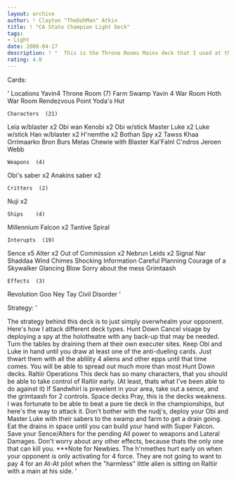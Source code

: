 ```yaml
---
layout: archive
author: ! Clayton "TheDohMan" Atkin
title: ! "CA State Champion Light Deck"
tags:
- Light
date: 2000-04-17
description: ! "  This is the Throne Rooms Mains deck that I used at the CA state Championships.  The idea behind it is to be activating for about 10 more than your opponent is, so when they try to do anything, you just beat them down."
rating: 4.0
---
```

Cards: 

' Locations
Yavin4 Throne Room  (7)
 Farm
 Swamp
Yavin 4 War Room
Hoth  War Room
Rendezvous Point
Yoda's Hut

	Characters  (21)
Leia w/blaster x2
Obi wan Kenobi x2
Obi w/stick
Master Luke x2
Luke w/stick
Han w/blaster x2
H'nemthe x2
Bothan Spy x2
Tawss Khaa
Orrimaarko
Bron Burs
Melas
Chewie with Blaster
Kal'Falnl C'ndros
Jeroen Webb

	Weapons  (4)
Obi's saber x2
Anakins saber x2

	Critters  (2)
Nuji x2

	Ships	 (4)
Millennium Falcon x2
Tantive
Spiral

	Interupts  (19)
Sence x5
Alter x2
Out of Commission x2
Nebrun Leids x2
Signal
Nar Shaddaa Wind Chimes
Shocking Information
Careful Planning
Courage of a Skywalker
Glancing Blow
Sorry about the mess
Grimtaash

	Effects  (3)
Revolution
Goo Ney Tay
Civil Disorder	 '

Strategy: '

  The strategy behind this deck is to just simply overwhealm your opponent.  Here's how I attack different deck types.
   Hunt Down  Cancel visage by deploying a spy at the holotheatre with any back-up that may be needed.  Turn the tables by draining them at their own executer sites.	Keep Obi and Luke in hand until you draw at least one of the anti-dueling cards.  Just thwart them with all the ablility 4 aliens and other epps until that time comes.  You will be able to spread out much more than most Hunt Down decks.
   Raltiir Operations	This deck has so many characters, that you should be able to take control of Raltiir early.  (At least, thats what I've been able to do against it)  If Sandwhirl is prevelent in your area, take out a sence, and the grimtaash for 2 controls.
   Space decks  Pray, this is the decks weakness.  I was fortunate to be able to beat a pure tie deck in the championships, but here's the way to attack it.	Don't bother with the nudj's, deploy your Obi and Master Luke with their sabers to the swamp and farm to get a drain going.  Eat the drains in space until you can build your hand with Super Falcon.  Save your Sence/Alters for the pending All power to weapons and Lateral Damages.  Don't worry about any other effects, because thats the only one that can kill you.
   ***Note for Newbies.  The h'nmethes hurt early on when your opponent is only activating for 4 force.  They are not going to want to pay 4 for an At-At pilot when the "harmless" little alien is sitting on Raltiir with a main at his side.
'